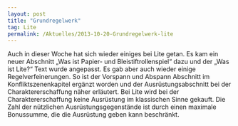 ```yaml
---
layout: post
title: "Grundregelwerk"
tag: Lite
permalink: /Aktuelles/2013-10-20-Grundregelwerk-lite
---
```



Auch in dieser Woche hat sich wieder einiges bei Lite getan. Es kam ein neuer Abschnitt &bdquo;Was ist Papier- und Bleistiftrollenspiel&ldquo; dazu und der &bdquo;Was ist Lite?&ldquo; Text wurde angepasst. Es gab aber auch wieder einige Regelverfeinerungen. So ist der Vorspann und Abspann Abschnitt im Konfliktszenenkapitel ergänzt worden und der Ausrüstungsabschnitt bei der Charaktererschaffung näher erläutert. Bei Lite wird bei der Charaktererschaffung keine Ausrüstung im klassischen Sinne gekauft. Die Zahl der nützlichen Ausrüstungsgegenstände ist durch einen maximale Bonussumme, die die Ausrüstung geben kann beschränkt.


